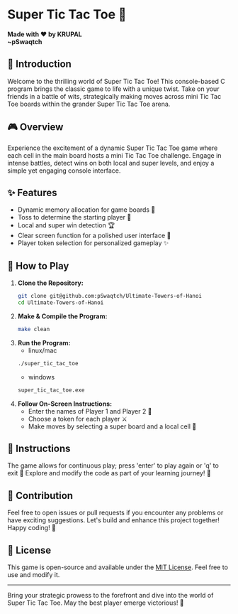 # Super Tic Tac Toe 🚀

**Made with ❤️ by KRUPAL**  
                  **~pSwaqtch**


## 🔢 Introduction

Welcome to the thrilling world of Super Tic Tac Toe! This console-based C program brings the classic game to life with a unique twist. Take on your friends in a battle of wits, strategically making moves across mini Tic Tac Toe boards within the grander Super Tic Tac Toe arena.

## 🎮 Overview

Experience the excitement of a dynamic Super Tic Tac Toe game where each cell in the main board hosts a mini Tic Tac Toe challenge. Engage in intense battles, detect wins on both local and super levels, and enjoy a simple yet engaging console interface.

## ✨ Features

- Dynamic memory allocation for game boards 🧠
- Toss to determine the starting player 🔄
- Local and super win detection 🏆
- Clear screen function for a polished user interface 🌈
- Player token selection for personalized gameplay ✨

## 🎯 How to Play

1. **Clone the Repository:**
   ```bash
   git clone git@github.com:pSwaqtch/Ultimate-Towers-of-Hanoi
   cd Ultimate-Towers-of-Hanoi
   ```
2. **Make & Compile the Program:**
   ```bash
   make clean
   ```
3. **Run the Program:**
   - linux/mac
   ```bash 
   ./super_tic_tac_toe
   ```
   - windows
   ```bash
   super_tic_tac_toe.exe
   ```
4. **Follow On-Screen Instructions:**
   - Enter the names of Player 1 and Player 2 🤝
   - Choose a token for each player ⚔️
   - Make moves by selecting a super board and a local cell 🔄

## 🚦 Instructions

The game allows for continuous play; press 'enter' to play again or 'q' to exit 🔄
Explore and modify the code as part of your learning journey! 🌱

## 🌟 Contribution

Feel free to open issues or pull requests if you encounter any problems or have exciting suggestions. Let's build and enhance this project together! Happy coding! 🚀

## 📝 License

This game is open-source and available under the [MIT License](LICENSE). Feel free to use and modify it.

---
Bring your strategic prowess to the forefront and dive into the world of Super Tic Tac Toe. May the best player emerge victorious! 🏅